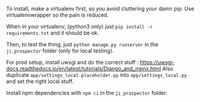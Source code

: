 To install, make a virtualenv first, so you avoid cluttering your damn pip.
Use virtualenvwrapper so the pain is reduced.

When in your virtualenv, (python3 only) just `pip install -r requirements.txt` and it should be ok.

Then, to test the thing, just `python manage.py runserver` in the `ji_prospector` folder (only for local testing).

For prod setup, install uwsgi and do the correct stuff : https://uwsgi-docs.readthedocs.io/en/latest/tutorials/Django_and_nginx.html
Also duplicate `app/settings_local.placeholder.py` into `app/settings_local.py` and set the right local stuff.

Install npm dependencies with `npm ci` in the `ji_prospector` folder.
